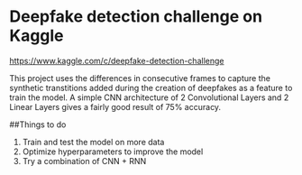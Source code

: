 #  Deepfake detection challenge on Kaggle 

https://www.kaggle.com/c/deepfake-detection-challenge

This project uses the differences in consecutive frames to capture the synthetic transtitions added during the creation of deepfakes as a feature to train the model.
A simple CNN architecture of 2 Convolutional Layers and 2 Linear Layers gives a fairly good result of 75% accuracy. 

##Things to do
1. Train and test the model on more data
2. Optimize hyperparameters to improve the model
3. Try a combination of CNN + RNN 
